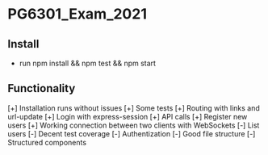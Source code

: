 # PG6301_Exam_2021

## Install
- run npm install && npm test && npm start

## Functionality
[+] Installation runs without issues
[+] Some tests
[+] Routing with links and url-update
[+] Login with express-session
[+] API calls
[+] Register new users
[+] Working connection between two clients with WebSockets
[-] List users
[-] Decent test coverage
[-] Authentization
[-] Good file structure
[-] Structured components

